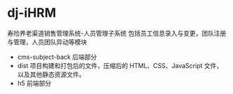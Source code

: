 # dj-iHRM
寿险养老渠道销售管理系统-人员管理子系统
包括员工信息录入与变更，团队注册与管理，人员团队异动等模块
- cms-subject-back
后端部分
- dist
项目构建和打包后的文件，压缩后的 HTML、CSS、JavaScript 文件，以及其他静态资源文件。
- h5
前端部分
